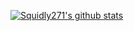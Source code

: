 [![Squidly271's github stats](https://github-readme-stats.vercel.app/api?username=williamyan1024&show_icons=true&theme=radical&include_all_commits=true&count_private=true)](https://github.com/anuraghazra/github-readme-stats)


<!--
**Squidly271/Squidly271** is a ✨ _special_ ✨ repository because its `README.md` (this file) appears on your GitHub profile.

[![Squidly271's github stats](https://github-readme-stats.vercel.app/api?username=williamyan1024&theme=dark)](https://github.com/anuraghazra/github-readme-stats)
